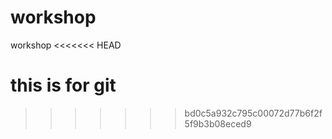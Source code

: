 # workshop
workshop
<<<<<<< HEAD

this is for git
=======
>>>>>>> bd0c5a932c795c00072d77b6f2f5f9b3b08eced9
